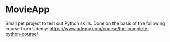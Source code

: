 # MovieApp
Small pet project to test out Python skills. Done on the basis of the following course from Udemy: https://www.udemy.com/course/the-complete-python-course/
